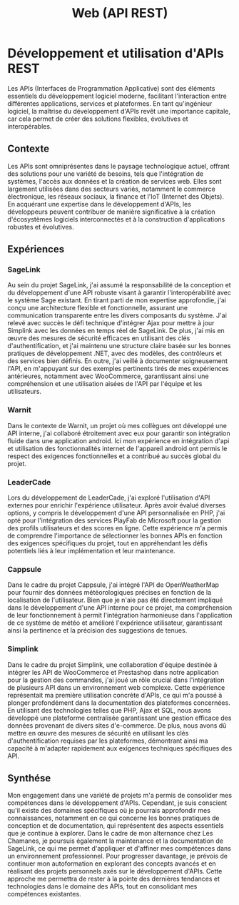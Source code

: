 ﻿---
layout: post
title:  "Web (API REST)"
tags: confirmé web
img: "/assets/images/skills/api.webp"
realisations:
  - sagelink
  - simplink
  - warnit
  - cappsule
  - leadercade
---

# Développement et utilisation d'APIs REST

<!-- BEGIN_EXCERPT -->
Les APIs (Interfaces de Programmation Applicative) sont des éléments essentiels du développement logiciel moderne, facilitant l'interaction entre différentes applications, services et plateformes. En tant qu'ingénieur logiciel, la maîtrise du développement d'APIs revêt une importance capitale, car cela permet de créer des solutions flexibles, évolutives et interopérables.
<!-- END_EXCERPT -->

## Contexte

Les APIs sont omniprésentes dans le paysage technologique actuel, offrant des solutions pour une variété de besoins, tels que l'intégration de systèmes, l'accès aux données et la création de services web. Elles sont largement utilisées dans des secteurs variés, notamment le commerce électronique, les réseaux sociaux, la finance et l'IoT (Internet des Objets). En acquérant une expertise dans le développement d'APIs, les développeurs peuvent contribuer de manière significative à la création d'écosystèmes logiciels interconnectés et à la construction d'applications robustes et évolutives.

## Expériences

### SageLink

Au sein du projet SageLink, j'ai assumé la responsabilité de la conception et du développement d'une API robuste visant à garantir l'interopérabilité avec le système Sage existant. En tirant parti de mon expertise approfondie, j'ai conçu une architecture flexible et fonctionnelle, assurant une communication transparente entre les divers composants du système. J'ai relevé avec succès le défi technique d'intégrer Ajax pour mettre à jour Simplink avec les données en temps réel de SageLink. De plus, j'ai mis en œuvre des mesures de sécurité efficaces en utilisant des clés d'authentification, et j'ai maintenu une structure claire basée sur les bonnes pratiques de développement .NET, avec des modèles, des contrôleurs et des services bien définis. En outre, j'ai veillé à documenter soigneusement l'API, en m'appuyant sur des exemples pertinents tirés de mes expériences antérieures, notamment avec WooCommerce, garantissant ainsi une compréhension et une utilisation aisées de l'API par l'équipe et les utilisateurs.

### Warnit

Dans le contexte de Warnit, un projet où mes collègues ont développé une API interne, j'ai collaboré étroitement avec eux pour garantir son intégration fluide dans une application android. Ici mon expérience en intégration d'api et utilisation des fonctionnalités internet de l'appareil android ont permis le respect des exigences fonctionnelles et a contribué au succès global du projet.

### LeaderCade

Lors du développement de LeaderCade, j'ai exploré l'utilisation d'API externes pour enrichir l'expérience utilisateur. Après avoir évalué diverses options, y compris le développement d'une API personnalisée en PHP, j'ai opté pour l'intégration des services PlayFab de Microsoft pour la gestion des profils utilisateurs et des scores en ligne. Cette expérience m'a permis de comprendre l'importance de sélectionner les bonnes APIs en fonction des exigences spécifiques du projet, tout en appréhendant les défis potentiels liés à leur implémentation et leur maintenance.

### Cappsule

Dans le cadre du projet Cappsule, j'ai intégré l'API de OpenWeatherMap pour fournir des données météorologiques précises en fonction de la localisation de l'utilisateur. Bien que je n'aie pas été directement impliqué dans le développement d'une API interne pour ce projet, ma compréhension de leur fonctionnement à permit l'intégration harmonieuse dans l'application de ce systéme de météo et amélioré l'expérience utilisateur, garantissant ainsi la pertinence et la précision des suggestions de tenues.

### Simplink

Dans le cadre du projet Simplink, une collaboration d'équipe destinée à intégrer les API de WooCommerce et Prestashop dans notre application pour la gestion des commandes, j'ai joué un rôle crucial dans l'intégration de plusieurs API dans un environnement web complexe. Cette expérience représentait ma première utilisation concrète d'APIs, ce qui m'a poussé à plonger profondément dans la documentation des plateformes concernées. En utilisant des technologies telles que PHP, Ajax et SQL, nous avons développé une plateforme centralisée garantissant une gestion efficace des données provenant de divers sites d'e-commerce. De plus, nous avons dû mettre en œuvre des mesures de sécurité en utilisant les clés d'authentification requises par les plateformes, démontrant ainsi ma capacité à m'adapter rapidement aux exigences techniques spécifiques des API.

## Synthése

Mon engagement dans une variété de projets m'a permis de consolider mes compétences dans le développement d'APIs. Cependant, je suis conscient qu'il existe des domaines spécifiques où je pourrais approfondir mes connaissances, notamment en ce qui concerne les bonnes pratiques de conception et de documentation, qui représentent des aspects essentiels que je continue à explorer. Dans le cadre de mon alternance chez Les Chamanes, je poursuis également la maintenance et la documentation de SageLink, ce qui me permet d'appliquer et d'affiner mes compétences dans un environnement professionnel. Pour progresser davantage, je prévois de continuer mon autoformation en explorant des concepts avancés et en réalisant des projets personnels axés sur le développement d'APIs. Cette approche me permettra de rester à la pointe des dernières tendances et technologies dans le domaine des APIs, tout en consolidant mes compétences existantes.